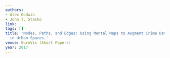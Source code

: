 ```yaml
---
authors:
- Alex Godwin
- John T. Stasko
link:
tags: []
title: 'Nodes, Paths, and Edges: Using Mental Maps to Augment Crime Data Analysis
  in Urban Spaces.'
venue: EuroVis (Short Papers)
year: 2017
---
```

